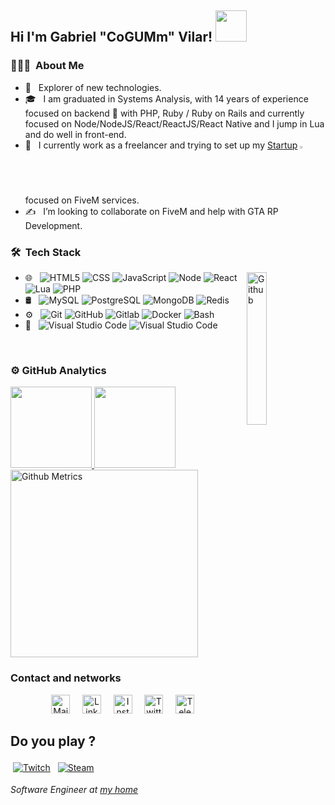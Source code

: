 <h2>Hi I'm Gabriel "CoGUMm" Vilar! <img src="https://media.giphy.com/media/12oufCB0MyZ1Go/giphy.gif" width="50"></h2>

<h3> 👨🏻‍💻 &nbsp;About Me </h3>

- 🧭 &nbsp; Explorer of new technologies.
- 🎓 &nbsp; I am graduated in Systems Analysis, with 14 years of experience focused on backend 💜 with PHP, Ruby / Ruby on Rails and currently focused on Node/NodeJS/React/ReactJS/React Native and I jump in Lua and do well in front-end.
- 💼 &nbsp; I currently work as a freelancer and trying to set up my <a href="https://discord.gg/K7DPgyH">Startup</a> <img width="2%" src="https://cdn.discordapp.com/attachments/859971259677016104/862515884978077746/logo-animada.gif" alt="NovaDev"> focused on FiveM services.
- ✍️ &nbsp; I’m looking to collaborate on FiveM and help with GTA RP Development.

<h3> 🛠 &nbsp;Tech Stack</h3>
<img width="25%" align="right" alt="Github" src="https://media.giphy.com/media/M9gbBd9nbDrOTu1Mqx/giphy.gif" />

- 🌐 &nbsp;
  ![HTML5](https://img.shields.io/badge/-HTML5-333333?style=flat&logo=HTML5)
  ![CSS](https://img.shields.io/badge/-CSS-333333?style=flat&logo=CSS3&logoColor=1572B6)
  ![JavaScript](https://img.shields.io/badge/-JavaScript-333333?style=flat&logo=javascript)
  ![Node](https://img.shields.io/badge/-Node-333333?style=flat&logo=typescript)
  ![React](https://img.shields.io/badge/-React-333333?style=flat&logo=react)
  ![Lua](https://img.shields.io/badge/-Lua-333333?style=flat&logo=lua)
  ![PHP](https://img.shields.io/badge/-PHP-333333?style=flat&logo=php&logoColor=4bc425)
- 🛢 &nbsp;
  ![MySQL](https://img.shields.io/badge/-MySQL-333333?style=flat&logo=mysql)
  ![PostgreSQL](https://img.shields.io/badge/-PostgreSQL-333333?style=flat&logo=postgresql)
  ![MongoDB](https://img.shields.io/badge/-MongoDB-333333?style=flat&logo=mongodb)
  ![Redis](https://img.shields.io/badge/-Redis-333333?style=flat&logo=redis)
- ⚙️ &nbsp;
  ![Git](https://img.shields.io/badge/-Git-333333?style=flat&logo=git)
  ![GitHub](https://img.shields.io/badge/-GitHub-333333?style=flat&logo=github)
  ![Gitlab](https://img.shields.io/badge/-Gitlab-333333?style=flat&logo=gitlab)
  ![Docker](https://img.shields.io/badge/-docker-333333?style=flat&logo=docker)
  ![Bash](https://img.shields.io/badge/-Terminal-333333?style=flat&logo=powershell)
- 🔧 &nbsp;
  ![Visual Studio Code](https://img.shields.io/badge/-Visual%20Studio%20Code-333333?style=flat&logo=visual-studio-code&logoColor=007ACC)
  ![Visual Studio Code](https://img.shields.io/badge/-Visual%20Studio%20Code-333333?style=flat&logo=visual-studio-code&logoColor=007ACC)

<br/>

<h3> ⚙️  GitHub Analytics </h3>
  
<a href="https://github.com/cogumm">
  <img height="130em" src="https://github-readme-stats.vercel.app/api?username=cogumm&theme=react&show_icons=true" style"max-width: 100%;" />
  <img height="130em" src="https://github-readme-stats.vercel.app/api/top-langs/?username=cogumm&theme=react&layout=compact" style"max-width: 100%;" />
  <img height="300em" src="https://metrics.lecoq.io/cogumm" alt="Github Metrics" style"max-width: 100%;>
</a>

<br/>

### Contact and networks
<p align="center">
  <a href="mailto:gabriel@cogumm.net" target="_blank"><img src="http://labs.cogumm.net/githubassets/my_svgs/gmail.svg" width="30px" alt="Mail"></a> &nbsp; &nbsp;
  <a href="https://www.linkedin.com/in/cogumm/" target="_blank"><img src="http://labs.cogumm.net/githubassets/my_svgs/linkedin.svg" width="30px" alt="LinkedIn"></a> &nbsp; &nbsp;
  <a href="https://instagram.com/cogumm" target="_blank"><img src="http://labs.cogumm.net/githubassets/my_svgs/instagram.svg" width="30px" alt="Instagram"></a> &nbsp; &nbsp;
  <a href="https://twitter.com/cogumm" target="_blank"><img src="http://labs.cogumm.net/githubassets/my_svgs/twitter.svg" width="30px" alt="Twitter"></a> &nbsp; &nbsp;
  <a href="https://t.me/cogumm" target="_blank"><img src="http://labs.cogumm.net/githubassets/my_svgs/telegram.svg" width="30px" alt="Telegram"></a> &nbsp; &nbsp;
</p>

## Do you play ?
<a href="https://www.twitch.tv/xcogumm" target="_blank"><img src="http://labs.cogumm.net/githubassets/svg/streaming/twitch.svg" style="vertical-align:top; margin:4px" alt="Twitch"></a>
<a href="http://steamcommunity.com/id/cogumm/" target="_blank"><img src="http://labs.cogumm.net/githubassets/svg/social/steam.svg" style="vertical-align:top; margin:4px" alt="Steam"></a>

<p>
    <em>
        Software Engineer at <a href="http://cogumm.net">my home</a><br />
    </em>
</p>
